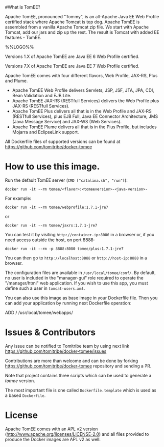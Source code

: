 #What is TomEE?

Apache TomEE, pronounced "Tommy", is an all-Apache Java EE Web Profile certified stack where Apache Tomcat is top dog.
Apache TomEE is assembled from a vanilla Apache Tomcat zip file.
We start with Apache Tomcat, add our jars and zip up the rest. The result is Tomcat with added EE features - TomEE.

%%LOGO%%

Versions 1.X of Apache TomEE are Java EE 6 Web Profile certified.

Versions 7.X of Apache TomEE are Java EE 7 Web Profile certified.

Apache TomEE comes with four different flavors, Web Profile, JAX-RS, Plus and Plume.

* Apache TomEE Web Profile delivers Servlets, JSP, JSF, JTA, JPA, CDI, Bean Validation and EJB Lite.
* Apache TomEE JAX-RS (RESTfull Services) delivers the Web Profile plus JAX-RS (RESTfull Services).
* Apache TomEE Plus delivers all that is in the Web Profile and JAX-RS (RESTfull Services), plus EJB Full, Java EE Connector Architecture, JMS (Java Message Service) and JAX-WS (Web Services).
* Apache TomEE Plume delivers all that is in the Plus Profile, but includes Mojarra and EclipseLink support.

All Dockerfile files of supported versions can be found at https://github.com/tomitribe/docker-tomee

# How to use this image.

Run the default TomEE server (`CMD ["catalina.sh", "run"]`):

    docker run -it --rm tomee/<flavor>:<tomeeversion>-<java-version>-

For example:

    docker run -it --rm tomee/webprofile:1.7.1-jre7

or

    docker run -it --rm tomee/jaxrs:1.7.1-jre7

You can test it by visiting `http://container-ip:8080` in a browser or, if you
need access outside the host, on port 8888:

    docker run -it --rm -p 8888:8080 tomee/plus:1.7.1-jre7

You can then go to `http://localhost:8888` or `http://host-ip:8888` in a
browser.

The configuration files are available in `/usr/local/tomee/conf/`.  By default,
no user is included in the "manager-gui" role required to operate the
"/manager/html" web application.   If you wish to use this app, you must define
such a user in `tomcat-users.xml`.

You can also use this image as base image in your Dockerfile file. 
Then you can add your application by running next Dockerfile operation:

ADD <locationofapplication>/<warfile> /usr/local/tomee/webapps/<warfile>

# Issues & Contributors

Any issue can be notified to Tomitribe team by using next link  https://github.com/tomitribe/docker-tomee/issues

Contributions are more than welcome and can be done by forking https://github.com/tomitribe/docker-tomee repository and sending a PR.

Note that project contains three scripts which can be used to generate a _tomee_ version.

The most important file is one called `Dockerfile.template` which is used as a based `Dockerfile`.

# License

Apache TomEE comes with an APL v2 version (http://www.apache.org/licenses/LICENSE-2.0) and all files provided to produce the Docker images are APL v2 as well.
